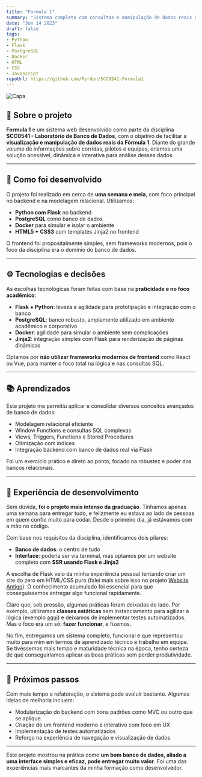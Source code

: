 ```yaml
---
title: "Formula 1"
summary: "Sistema completo com consultas e manipulação de dados reais da Fórmula 1, incluindo corridas, pilotos, equipes e estatísticas."
date: "Jun 14 2023"
draft: false
tags:
- Python
- Flask 
- PostgreSQL
- Docker
- HTML
- CSS
- Javascript
repoUrl: https://github.com/Ryrden/SCC0541-Formula1
---
```


![Capa](https://i.imgur.com/aA9UWdE.png)

## 🏁 Sobre o projeto

**Formula 1** é um sistema web desenvolvido como parte da disciplina **SCC0541 - Laboratório de Banco de Dados**, com o objetivo de facilitar a **visualização e manipulação de dados reais da Fórmula 1**. Diante do grande volume de informações sobre corridas, pilotos e equipes, criamos uma solução acessível, dinâmica e interativa para análise desses dados.

---

## 🔧 Como foi desenvolvido

O projeto foi realizado em cerca de **uma semana e meia**, com foco principal no backend e na modelagem relacional. Utilizamos:

- **Python com Flask** no backend
- **PostgreSQL** como banco de dados
- **Docker** para simular e isolar o ambiente
- **HTML5 + CSS3** com templates Jinja2 no frontend

O frontend foi propositalmente simples, sem frameworks modernos, pois o foco da disciplina era o domínio do banco de dados.

---

## ⚙️ Tecnologias e decisões

As escolhas tecnológicas foram feitas com base na **praticidade e no foco acadêmico**:

- **Flask + Python**: leveza e agilidade para prototipação e integração com o banco
- **PostgreSQL**: banco robusto, amplamente utilizado em ambiente acadêmico e corporativo
- **Docker**: agilidade para simular o ambiente sem complicações
- **Jinja2**: integração simples com Flask para renderização de páginas dinâmicas

Optamos por **não utilizar frameworks modernos de frontend** como React ou Vue, para manter o foco total na lógica e nas consultas SQL.

---

## 📚 Aprendizados

Este projeto me permitiu aplicar e consolidar diversos conceitos avançados de banco de dados:

- Modelagem relacional eficiente
- Window Functions e consultas SQL complexas
- Views, Triggers, Functions e Stored Procedures
- Otimização com índices
- Integração backend com banco de dados real via Flask

Foi um exercício prático e direto ao ponto, focado na robustez e poder dos bancos relacionais.

---

## 🧠 Experiência de desenvolvimento

Sem dúvida, **foi o projeto mais intenso da graduação**. Tínhamos apenas uma semana para entregar tudo, e felizmente eu estava ao lado de pessoas em quem confio muito para codar. Desde o primeiro dia, já estávamos com a mão no código.

Com base nos requisitos da disciplina, identificamos dois pilares:

- **Banco de dados**: o centro de tudo
- **Interface**: poderia ser via terminal, mas optamos por um website completo com **SSR usando Flask e Jinja2**

A escolha de Flask veio da minha experiência pessoal tentando criar um site do zero em HTML/CSS puro (falei mais sobre isso no projeto [Website Antigo](/projects/old-website)). O conhecimento acumulado foi essencial para que conseguíssemos entregar algo funcional rapidamente.

Claro que, sob pressão, algumas práticas foram deixadas de lado. Por exemplo, utilizamos **classes estáticas** sem instanciamento para agilizar a lógica (exemplo [aqui](https://github.com/Ryrden/SCC0541-Formula1/blob/10868f7c8e76177398fc6c78c4c7d9474ce1550c/proj_labbd/interactor/racing_team.py#L5-L29)) e deixamos de implementar testes automatizados. Mas o foco era um só: **fazer funcionar**, e fizemos.

No fim, entregamos um sistema completo, funcional e que representou muito para mim em termos de aprendizado técnico e trabalho em equipe. Se tivéssemos mais tempo e maturidade técnica na época, tenho certeza de que conseguiríamos aplicar as boas práticas sem perder produtividade.

---

## 🔮 Próximos passos

Com mais tempo e refatoração, o sistema pode evoluir bastante. Algumas ideias de melhoria incluem:

- Modularização do backend com bons padrões como MVC ou outro que se aplique.
- Criação de um frontend moderno e interativo com foco em UX
- Implementação de testes automatizados
- Reforço na experiência de navegação e visualização de dados

---

Este projeto mostrou na prática como **um bom banco de dados, aliado a uma interface simples e eficaz, pode entregar muito valor**. Foi uma das experiências mais marcantes da minha formação como desenvolvedor.
